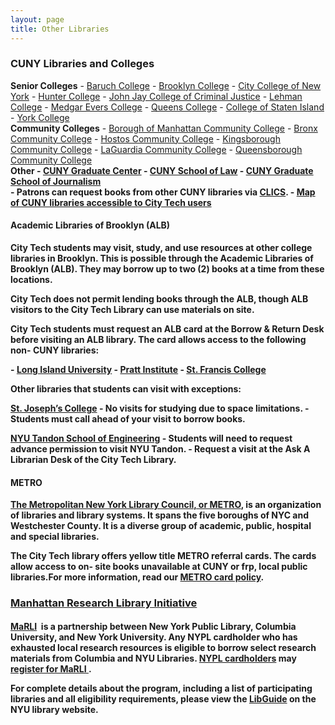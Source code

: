 ```yaml
--- 
layout: page
title: Other Libraries
--- 
```

<div class="card-group">
  <div class="card card-default">
    <div class="card-heading"><h3 class="card-title"><strong>CUNY Libraries and Colleges</strong></h3></div>
  <div>
    <div class="card-body">
      <div class="row">
        <div class="col-md-4">
          <strong>Senior Colleges</strong>
            - <a href="https://library.baruch.cuny.edu/" target="_blank" >Baruch College</a>
            - <a href="http://academic.brooklyn.cuny.edu/library/" target="_blank" >Brooklyn College</a>
            - <a href="http://www.ccny.cuny.edu/library/" target="_blank" >City College of New York</a>
            - <a href="http://library.hunter.cuny.edu/" target="_blank" >Hunter College</a>
            - <a href="http://www.lib.jjay.cuny.edu/" target="_blank" >John Jay College of Criminal Justice</a>
            - <a href="https://www.lehman.edu/library/" target="_blank" >Lehman College</a>
            - <a href="http://www.mec.cuny.edu/library" target="_blank" >Medgar Evers College</a>
            - <a href="http://www.qc.edu/Library/index.html" target="_blank" >Queens College</a>
            - <a href="http://www.library.csi.cuny.edu/" target="_blank" >College of Staten Island</a>
            - <a href="http://www.york.cuny.edu/library/" target="_blank" >York College</a>
        </div>
        <div class="col-md-4">
              <strong>Community Colleges</strong>
            - <a href="http://lib1.bmcc.cuny.edu/lib/" target="_blank" >Borough of Manhattan Community College</a>
            - <a href="http://www.bcc.cuny.edu/library/" target="_blank" >Bronx Community College</a>
            - <a href="http://www.hostos.cuny.edu/library/index.htm" target="_blank" >Hostos Community College</a>
            - <a href="https://www.kbcc.cuny.edu/kcclibrary/Homepage.html" target="_blank" >Kingsborough Community College</a>
            - <a href="http://www.lagcc.cuny.edu/library/" target="_blank" >LaGuardia Community College</a>
            - <a href="http://www.qcc.cuny.edu/library/" target="_blank" >Queensborough Community College</a>
        </div>
        <div class="col-md-4">
            <strong>Other<strong>
            - <a href="http://library.gc.cuny.edu/" target="_blank" >CUNY Graduate Center</a>
            - <a href="http://www.law.cuny.edu/library/" target="_blank" >CUNY School of Law</a>
            - <a href="http://www.journalism.cuny.edu/research- center/" target="_blank" >CUNY Graduate School of Journalism</font></a>
        </div> 
      </div>
      <div class="col-md-12">
          - Patrons can request books from other CUNY libraries via <a href="https://library.citytech.cuny.edu/help/how/clics.php" >CLICS</a>.
          - <a href="https://kokomoto.carto.com/builder/7f1a1151- 7e8e- 4044- aab4- b068d2c6695b/embed" >Map of CUNY libraries accessible to City Tech users</a>
        </div>
      </div>
    </div>
  </div>
</div> 
<div class="card-group">
  <div class="card card-default">
    <div class="card-heading"><h4 class="card-title"><strong>Academic Libraries of Brooklyn (ALB)</strong></h4></div>
      <div>
        <div class="card-body">
          <p>City Tech students may visit, study, and use resources at other college libraries in Brooklyn. This is possible through the Academic Libraries of Brooklyn (ALB). They may borrow up to two (2) books at a time from these locations.</p>
          <p>City Tech does not permit lending books through the ALB, though ALB visitors to the City Tech Library can use materials on site.</p>
          <p>City Tech students must request an ALB card at the Borrow & Return Desk before visiting an ALB library. The card allows access to the following non- CUNY libraries:</p>
          - <a href="https://www.liu.edu/Brooklyn/Brooklyn- Campus- Library" >Long Island University</a>
          - <a href="http://library.pratt.edu/" >Pratt Institute</a>
          - <a href="http://library.sfc.edu/" >St. Francis College</a>
          <p>Other libraries that students can visit with exceptions:</p>
          <p><a href="https://www.sjcny.edu/libraries" >St. Joseph’s College</a>
          - No visits for studying due to space limitations.
          - Students must call ahead of your visit to borrow books.</p>
          <p><a href="https://library.nyu.edu/locations/bern- dibner- library/" >NYU Tandon School of Engineering</a>
          - Students will need to request advance permission to visit NYU Tandon.
          - Request a visit at the Ask A Librarian Desk of the City Tech Library.</p>
        <div>
      </div>
    </div>
  </div> 
<div class="card-group">
  <div class="card card-default">
    <div class="card-heading">
      <h4 class="card-title"><strong>METRO<strong></h4>
    </div>
    <div id="METRO" class="card">
      <div class="card- body">
        <p><a href="http://www.metro.org/" target="_blank" >The Metropolitan New York Library Council, or METRO</a>, is an organization of libraries and library systems. It spans the five boroughs of NYC and Westchester County. It is a diverse group of academic, public, hospital and special libraries.</p>
        <p>The City Tech library offers yellow title METRO referral cards. The cards allow access to on- site books unavailable at CUNY or frp, local public libraries.For more information, read our&nbsp;<a href="http://library.citytech.cuny.edu/policies/access/metrocard.php" https://library.nyu.edu/locations/bern- dibner- library/>METRO card policy</a>.</p></div></div></div>
      </div> 
      <div class="card-group">
    <div class="card card-default">
  <div class="card-heading"><h4 class="card-title"><a data-toggle="collapse" href="#MARLI"><h3><strong>Manhattan Research Library Initiative</strong></a></h4></div>
    <div id="MARLI" class="card- collapse collapse in">
      <div class="card- body"><p><a href="http://www.nypl.org/help/finding- things/MaRLI" target="_blank" >MaRLI</a>&nbsp; is a partnership between New York Public Library, Columbia University, and New York University. Any NYPL cardholder who has exhausted local research resources is eligible to borrow select research materials from Columbia and NYU Libraries. <a href="http://www.nypl.org/help/library- card" target="_blank" >NYPL cardholders</a> may <a href="http://www.nypl.org/MaRLI- application" target="_blank" >register for MaRLI&nbsp;</a>.</p>
        <p>For complete details about the program, including a list of participating libraries and all eligibility requirements, please view the&nbsp;<a href=" http://marli.libguides.com/content.php?pid=194135&amp;sid=1627106" target="_blank" >LibGuide</a>&nbsp;on the NYU library website.</p>
      </div>
    </div>
  </div>
</div> 
